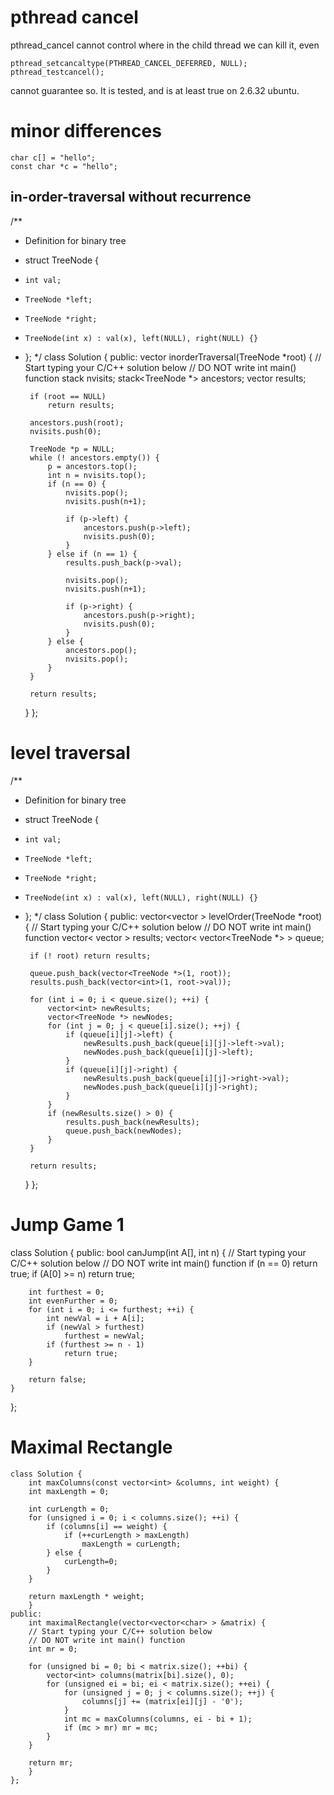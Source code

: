 # pthread cancel
pthread_cancel cannot control where in the child thread we can kill it,
even 

    pthread_setcancaltype(PTHREAD_CANCEL_DEFERRED, NULL);
    pthread_testcancel();

cannot guarantee so. It is tested, and is at least true on 2.6.32 ubuntu.

# minor differences

    char c[] = "hello";
    const char *c = "hello";

## in-order-traversal without recurrence
/**
 * Definition for binary tree
 * struct TreeNode {
 *     int val;
 *     TreeNode *left;
 *     TreeNode *right;
 *     TreeNode(int x) : val(x), left(NULL), right(NULL) {}
 * };
 */
class Solution {
public:
    vector<int> inorderTraversal(TreeNode *root) {
        // Start typing your C/C++ solution below
        // DO NOT write int main() function
        stack<int> nvisits;
        stack<TreeNode *> ancestors;
        vector<int> results;
        
        if (root == NULL)
            return results;
        
        ancestors.push(root);
        nvisits.push(0);
        
        TreeNode *p = NULL;
        while (! ancestors.empty()) {
            p = ancestors.top();
            int n = nvisits.top();
            if (n == 0) {
                nvisits.pop();
                nvisits.push(n+1);
                
                if (p->left) {
                    ancestors.push(p->left);
                    nvisits.push(0);                    
                }
            } else if (n == 1) {
                results.push_back(p->val);
                
                nvisits.pop();
                nvisits.push(n+1);
                
                if (p->right) {
                    ancestors.push(p->right);
                    nvisits.push(0);
                }
            } else {
                ancestors.pop();
                nvisits.pop();
            }
        }
        
        return results;
    }
};

# level traversal

/**
 * Definition for binary tree
 * struct TreeNode {
 *     int val;
 *     TreeNode *left;
 *     TreeNode *right;
 *     TreeNode(int x) : val(x), left(NULL), right(NULL) {}
 * };
 */
class Solution {
public:
    vector<vector<int> > levelOrder(TreeNode *root) {
        // Start typing your C/C++ solution below
        // DO NOT write int main() function
        vector< vector<int> > results;
        vector< vector<TreeNode *> > queue;
        
        if (! root) return results;
        
        queue.push_back(vector<TreeNode *>(1, root));
        results.push_back(vector<int>(1, root->val));
        
        for (int i = 0; i < queue.size(); ++i) {
            vector<int> newResults;
            vector<TreeNode *> newNodes;
            for (int j = 0; j < queue[i].size(); ++j) {
                if (queue[i][j]->left) {
                    newResults.push_back(queue[i][j]->left->val);
                    newNodes.push_back(queue[i][j]->left);
                }
                if (queue[i][j]->right) {
                    newResults.push_back(queue[i][j]->right->val);
                    newNodes.push_back(queue[i][j]->right);
                }
            }
            if (newResults.size() > 0) {
                results.push_back(newResults);
                queue.push_back(newNodes);
            }
        }
        
        return results;
    }
};

#  Jump Game 1

class Solution {
public:
    bool canJump(int A[], int n) {
        // Start typing your C/C++ solution below
        // DO NOT write int main() function
        if (n == 0) return true;
        if (A[0] >= n) return true;
        
        int furthest = 0;
        int evenFurther = 0;
        for (int i = 0; i <= furthest; ++i) {
            int newVal = i + A[i];
            if (newVal > furthest)
                furthest = newVal;
            if (furthest >= n - 1)
                return true;
        }
        
        return false;
    }
};

# Maximal Rectangle

	class Solution {
	    int maxColumns(const vector<int> &columns, int weight) {
		int maxLength = 0;
		
		int curLength = 0;        
		for (unsigned i = 0; i < columns.size(); ++i) {
		    if (columns[i] == weight) {
		        if (++curLength > maxLength)
		            maxLength = curLength;
		    } else {
		        curLength=0;
		    }
		}
		
		return maxLength * weight;
	    }
	public:
	    int maximalRectangle(vector<vector<char> > &matrix) {
		// Start typing your C/C++ solution below
		// DO NOT write int main() function
		int mr = 0;
		
		for (unsigned bi = 0; bi < matrix.size(); ++bi) {
		    vector<int> columns(matrix[bi].size(), 0);
		    for (unsigned ei = bi; ei < matrix.size(); ++ei) {
		        for (unsigned j = 0; j < columns.size(); ++j) {
		            columns[j] += (matrix[ei][j] - '0');
		        }
		        int mc = maxColumns(columns, ei - bi + 1);
		        if (mc > mr) mr = mc;
		    }
		}
		
		return mr;
	    }
	};
